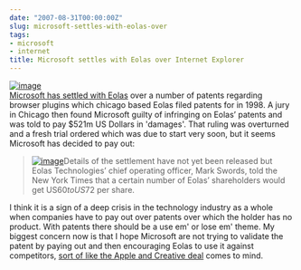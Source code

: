 ```yaml
---
date: "2007-08-31T00:00:00Z"
slug: microsoft-settles-with-eolas-over
tags:
- microsoft
- internet
title: Microsoft settles with Eolas over Internet Explorer
---
```


[![image](http://www.cbi.cnptia.embrapa.br/xmeeting/include/img/microsoft-logo.jpg)](http://www.cbi.cnptia.embrapa.br/xmeeting/include/img/microsoft-logo.jpg)  
[Microsoft has settled with
Eolas](http://www.siliconrepublic.com/news/news.nv?storyid=single9119)
over a number of patents regarding browser plugins which chicago based
Eolas filed patents for in 1998. A jury in Chicago then found Microsoft
guilty of infringing on Eolas’ patents and was told to pay $521m US
Dollars in 'damages'. That ruling was overturned and a fresh trial
ordered which was due to start very soon, but it seems Microsoft has
decided to pay out:  
> [![image](http://www.gottabemobile.com/blogimages/InternetExplorer7issettobereleasedthroug_62B6/ie73.jpg)](http://www.gottabemobile.com/blogimages/InternetExplorer7issettobereleasedthroug_62B6/ie73.jpg)Details
> of the settlement have not yet been released but Eolas Technologies’
> chief operating officer, Mark Swords, told the New York Times that a
> certain number of Eolas’ shareholders would get US$60 to US$72 per
> share.

I think it is a sign of a deep crisis in the technology industry as a
whole when companies have to pay out over patents over which the holder
has no product. With patents there should be a use em' or lose em'
theme. My biggest concern now is that I hope Microsoft are not trying to
validate the patent by paying out and then encouraging Eolas to use it
against competitors, [sort of like the Apple and Creative
deal](http://arstechnica.com/news.ars/post/20060823-7575.html) comes to
mind.
